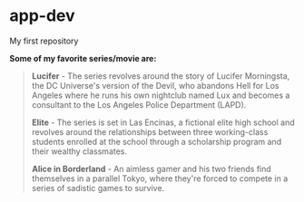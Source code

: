 # app-dev
My first repository

**Some of my favorite series/movie are:**

> **Lucifer** - The series revolves around the story of Lucifer Morningsta, the DC Universe's version of the Devil, who abandons Hell for Los Angeles where he runs his own nightclub named Lux and becomes a consultant to the Los Angeles Police Department (LAPD).
>
> **Elite** - The series is set in Las Encinas, a fictional elite high school and revolves around the relationships between three working-class students enrolled at the school through a scholarship program and their wealthy classmates.
>
> **Alice in Borderland** - An aimless gamer and his two friends find themselves in a parallel Tokyo, where they're forced to compete in a series of sadistic games to survive.
